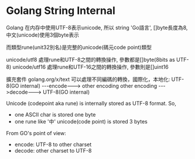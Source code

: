 # Golang String Internal

Golang 在内存中使用UTF-8表示unicode, 所以
string 'Go語言', []byte長度為8, 中文(unicode)使用3個byte表示

而類型rune(unit32別名)是完整的unicode(碼元code point)類型

unicode/utf8 處理rune和UTF-8之間的轉換操作, 參數都是[]byte(8bits as UTF-8)
unicode/utf16 處理rune和UTF-16之間的轉換操作, 參數則是[]uint16

擴充套件 golang.org/x/text 可以處理不同編碼的轉換，國際化，本地化:
UTF-8(GO internal) ---encode---> other encoding
other encoding --->decode---> UTF-8(GO internal)

Unicode (codepoint aka rune) is internally stored as UTF-8 format.
So,
* one ASCII char is stored one byte
* one rune like '中' unicode(code point) is stored 3 bytes

From GO's point of view:
* encode: UTF-8 to other charset
* decode: other charset to UTF-8